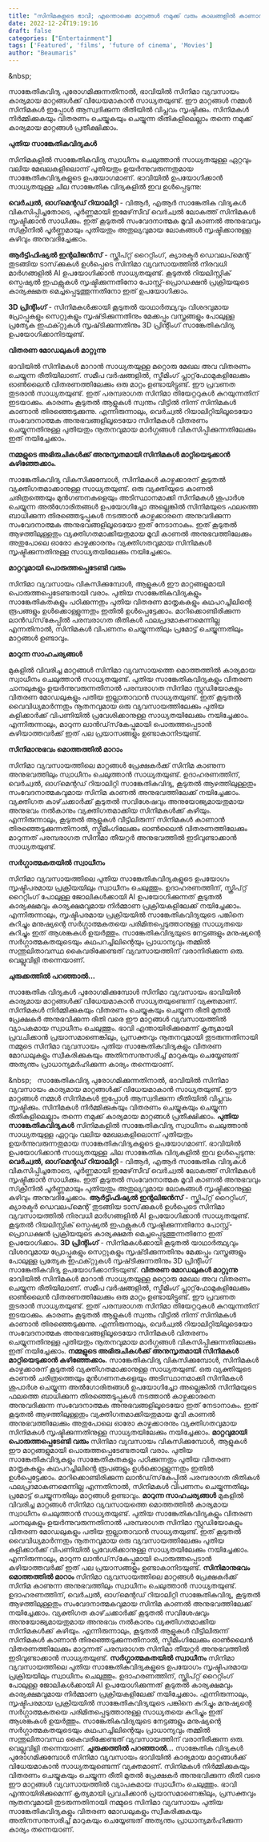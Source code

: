 ```yaml
---
title: "സിനിമകളുടെ ഭാവി; എന്തൊക്കെ മാറ്റങ്ങൾ നമുക്ക് വരും കാലങ്ങളിൽ കാണാൻ കഴിയും ?"
date: 2022-12-24T19:19:16
draft: false
categories: ["Entertainment"]
tags: ['Featured', 'films', 'future of cinema', 'Movies']
author: "Beaumaris"
---
```


&amp;nbsp;

സാങ്കേതികവിദ്യ പുരോഗമിക്കുന്നതിനാൽ, ഭാവിയിൽ സിനിമാ വ്യവസായം കാര്യമായ മാറ്റങ്ങൾക്ക് വിധേയമാകാൻ സാധ്യതയുണ്ട്. ഈ മാറ്റങ്ങൾ നമ്മൾ സിനിമകൾ ഇപ്പോൾ ആസ്വദിക്കുന്ന രീതിയിൽ വിപ്ലവം സൃഷ്ടിക്കും. സിനിമകൾ നിർമ്മിക്കുകയും വിതരണം ചെയ്യുകയും ചെയ്യുന്ന രീതികളിലെല്ലാം തന്നെ നമുക്ക് കാര്യമായ മാറ്റങ്ങൾ പ്രതീക്ഷിക്കാം.

<strong>പുതിയ സാങ്കേതികവിദ്യകൾ</strong>

സിനിമകളിൽ സാങ്കേതികവിദ്യ സ്വാധീനം ചെലുത്താൻ സാധ്യതയുള്ള ഏറ്റവും വലിയ മേഖലകളിലൊന്ന് പുതിയതും ഉയർന്നുവരുന്നതുമായ സാങ്കേതികവിദ്യകളുടെ ഉപയോഗമാണ്. ഭാവിയിൽ ഉപയോഗിക്കാൻ സാധ്യതയുള്ള ചില സാങ്കേതിക വിദ്യകളിൽ ഇവ ഉൾപ്പെടുന്നു:

<strong>വെർച്വൽ, ഓഗ്‌മെന്റഡ് റിയാലിറ്റി</strong> - വിആർ, എആർ സാങ്കേതിക വിദ്യകൾ വികസിപ്പിച്ചതോടെ, പൂർണ്ണമായി ഇമേഴ്‌സീവ് വെർച്വൽ ലോകത്ത് സിനിമകൾ സൃഷ്ടിക്കാൻ സാധിക്കും. ഇത് കൂടുതൽ സംവേദനാത്മക മൂവി കാണൽ അനുഭവവും സ്‌ക്രീനിൽ പൂർണ്ണമായും പുതിയതും അതുല്യവുമായ ലോകങ്ങൾ സൃഷ്ടിക്കാനുള്ള കഴിവും അനുവദിച്ചേക്കാം.

<strong>ആർട്ടിഫിഷ്യൽ ഇന്റലിജൻസ്</strong> - സ്ക്രിപ്റ്റ് റൈറ്റിംഗ്, ക്യാരക്ടർ ഡെവലപ്‌മെന്റ് തുടങ്ങിയ ടാസ്‌ക്കുകൾ ഉൾപ്പെടെ സിനിമാ വ്യവസായത്തിൽ നിരവധി മാർഗങ്ങളിൽ AI ഉപയോഗിക്കാൻ സാധ്യതയുണ്ട്. കൂടുതൽ റിയലിസ്റ്റിക് സ്പെഷ്യൽ ഇഫക്റ്റുകൾ സൃഷ്ടിക്കുന്നതിനോ പോസ്റ്റ്-പ്രൊഡക്ഷൻ പ്രക്രിയയുടെ കാര്യക്ഷമത മെച്ചപ്പെടുത്തുന്നതിനോ ഇത് ഉപയോഗിക്കാം.

<strong>3D പ്രിന്റിംഗ്</strong> - സിനിമകൾക്കായി കൂടുതൽ യാഥാർത്ഥ്യവും വിശദവുമായ പ്രോപ്പുകളും സെറ്റുകളും സൃഷ്‌ടിക്കുന്നതിനും മേക്കപ്പും വസ്ത്രങ്ങളും പോലുള്ള പ്രത്യേക ഇഫക്‌റ്റുകൾ സൃഷ്‌ടിക്കുന്നതിനും 3D പ്രിന്റിംഗ് സാങ്കേതികവിദ്യ ഉപയോഗിക്കാനിടയുണ്ട്.

<strong>വിതരണ മോഡലുകൾ മാറ്റുന്നു</strong>

ഭാവിയിൽ സിനിമകൾ മാറാൻ സാധ്യതയുള്ള മറ്റൊരു മേഖല അവ വിതരണം ചെയ്യുന്ന രീതിയിലാണ്. സമീപ വർഷങ്ങളിൽ, സ്ട്രീമിംഗ് പ്ലാറ്റ്‌ഫോമുകളിലേക്കും ഓൺലൈൻ വിതരണത്തിലേക്കും ഒരു മാറ്റം ഉണ്ടായിട്ടുണ്ട്. ഈ പ്രവണത തുടരാൻ സാധ്യതയുണ്ട്. ഇത് പരമ്പരാഗത സിനിമാ തിയേറ്ററുകൾ കുറയുന്നതിന് ഇടയാക്കും. കാരണം കൂടുതൽ ആളുകൾ സ്വന്തം വീട്ടിൽ നിന്ന് സിനിമകൾ കാണാൻ തിരഞ്ഞെടുക്കുന്നു. എന്നിരുന്നാലും, വെർച്വൽ റിയാലിറ്റിയിലൂടെയോ സംവേദനാത്മക അനുഭവങ്ങളിലൂടെയോ സിനിമകൾ വിതരണം ചെയ്യുന്നതിനുള്ള പുതിയതും നൂതനവുമായ മാർഗ്ഗങ്ങൾ വികസിപ്പിക്കുന്നതിലേക്കും ഇത് നയിച്ചേക്കാം.

<strong>നമ്മളുടെ അഭിരുചികൾക്ക് അനുസൃതമായി സിനിമകൾ മാറ്റിയെടുക്കാൻ കഴിഞ്ഞേക്കാം.</strong>

സാങ്കേതികവിദ്യ വികസിക്കുമ്പോൾ, സിനിമകൾ കാഴ്ചക്കാരന് കൂടുതൽ വ്യക്തിഗതമാക്കാനുള്ള സാധ്യതയുണ്ട്. ഒരു വ്യക്തിയുടെ കാണൽ ചരിത്രത്തെയും മുൻഗണനകളെയും അടിസ്ഥാനമാക്കി സിനിമകൾ ശുപാർശ ചെയ്യുന്ന അൽഗോരിതങ്ങൾ ഉപയോഗിച്ചോ അല്ലെങ്കിൽ സിനിമയുടെ ഫലത്തെ ബാധിക്കുന്ന തിരഞ്ഞെടുപ്പുകൾ നടത്താൻ കാഴ്ചക്കാരനെ അനുവദിക്കുന്ന സംവേദനാത്മക അനുഭവങ്ങളിലൂടെയോ ഇത് നേടാനാകും. ഇത് കൂടുതൽ ആഴത്തിലുള്ളതും വ്യക്തിഗതമാക്കിയതുമായ മൂവി കാണൽ അനുഭവത്തിലേക്കും അതുപോലെ ഓരോ കാഴ്ചക്കാരനും വ്യക്തിഗതവുമായ സിനിമകൾ സൃഷ്ടിക്കുന്നതിനുള്ള സാധ്യതയിലേക്കും നയിച്ചേക്കാം.

<strong>മാറ്റവുമായി പൊരുത്തപ്പെടേണ്ടി വരും</strong>

സിനിമാ വ്യവസായം വികസിക്കുമ്പോൾ, ആളുകൾ ഈ മാറ്റങ്ങളുമായി പൊരുത്തപ്പെടേണ്ടതായി വരാം. പുതിയ സാങ്കേതികവിദ്യകളും സാങ്കേതികതകളും പഠിക്കുന്നതും പുതിയ വിതരണ മാതൃകകളും കഥപറച്ചിലിന്റെ രൂപങ്ങളും ഉൾക്കൊള്ളുന്നതും ഇതിൽ ഉൾപ്പെട്ടേക്കാം. മാറിക്കൊണ്ടിരിക്കുന്ന ലാൻഡ്‌സ്‌കേപ്പിൽ പരമ്പരാഗത രീതികൾ ഫലപ്രദമാകണമെന്നില്ല എന്നതിനാൽ, സിനിമകൾ വിപണനം ചെയ്യുന്നതിലും പ്രമോട്ട് ചെയ്യുന്നതിലും മാറ്റങ്ങൾ ഉണ്ടാവും.

<strong>മാറുന്ന സാഹചര്യങ്ങൾ</strong>

മുകളിൽ വിവരിച്ച മാറ്റങ്ങൾ സിനിമാ വ്യവസായത്തെ മൊത്തത്തിൽ കാര്യമായ സ്വാധീനം ചെലുത്താൻ സാധ്യതയുണ്ട്. പുതിയ സാങ്കേതികവിദ്യകളും വിതരണ ചാനലുകളും ഉയർന്നുവരുന്നതിനാൽ പരമ്പരാഗത സിനിമാ സ്റ്റുഡിയോകളും വിതരണ മോഡലുകളും പതിയ ഇല്ലാതാവാൻ സാധ്യതയുണ്ട്. ഇത് കൂടുതൽ വൈവിധ്യമാർന്നതും നൂതനവുമായ ഒരു വ്യവസായത്തിലേക്കും പുതിയ കളിക്കാർക്ക് വിപണിയിൽ പ്രവേശിക്കാനുള്ള സാധ്യതയിലേക്കും നയിച്ചേക്കാം. എന്നിരുന്നാലും, മാറുന്ന ലാൻഡ്‌സ്‌കേപ്പുമായി പൊരുത്തപ്പെടാൻ കഴിയാത്തവർക്ക് ഇത് പല പ്രയാസങ്ങളും ഉണ്ടാകാനിടയുണ്ട്.

<strong>സിനിമാനുഭവം മൊത്തത്തിൽ മാറാം</strong>

സിനിമാ വ്യവസായത്തിലെ മാറ്റങ്ങൾ പ്രേക്ഷകർക്ക് സിനിമ കാണുന്ന അനുഭവത്തിലും സ്വാധീനം ചെലുത്താൻ സാധ്യതയുണ്ട്. ഉദാഹരണത്തിന്, വെർച്വൽ, ഓഗ്‌മെന്റഡ് റിയാലിറ്റി സാങ്കേതികവിദ്യ, കൂടുതൽ ആഴത്തിലുള്ളതും സംവേദനാത്മകവുമായ സിനിമ കാണൽ അനുഭവത്തിലേക്ക് നയിച്ചേക്കാം. വ്യക്തിഗത കാഴ്‌ചക്കാർക്ക് കൂടുതൽ സവിശേഷവും അനുയോജ്യമായതുമായ അനുഭവം നൽകാനും വ്യക്തിഗതമാക്കിയ സിനിമകൾക്ക് കഴിയും. എന്നിരുന്നാലും, കൂടുതൽ ആളുകൾ വീട്ടിലിരുന്ന് സിനിമകൾ കാണാൻ തിരഞ്ഞെടുക്കുന്നതിനാൽ, സ്ട്രീമിംഗിലേക്കും ഓൺലൈൻ വിതരണത്തിലേക്കും മാറുന്നത് പരമ്പരാഗത സിനിമാ തീയറ്റർ അനുഭവത്തിൽ ഇടിവുണ്ടാക്കാൻ സാധ്യതയുണ്ട്.

<strong>സർഗ്ഗാത്മകതയിൽ സ്വാധീനം</strong>

സിനിമാ വ്യവസായത്തിലെ പുതിയ സാങ്കേതികവിദ്യകളുടെ ഉപയോഗം സൃഷ്ടിപരമായ പ്രക്രിയയിലും സ്വാധീനം ചെലുത്തും. ഉദാഹരണത്തിന്, സ്ക്രിപ്റ്റ് റൈറ്റിംഗ് പോലുള്ള ജോലികൾക്കായി AI ഉപയോഗിക്കുന്നത് കൂടുതൽ കാര്യക്ഷമവും കാര്യക്ഷമവുമായ നിർമ്മാണ പ്രക്രിയകളിലേക്ക് നയിച്ചേക്കാം. എന്നിരുന്നാലും, സൃഷ്ടിപരമായ പ്രക്രിയയിൽ സാങ്കേതികവിദ്യയുടെ പങ്കിനെ കുറിച്ചും മനുഷ്യന്റെ സർഗ്ഗാത്മകതയെ പരിമിതപ്പെടുത്താനുള്ള സാധ്യതയെ കുറിച്ചും ഇത് ആശങ്കകൾ ഉയർത്തും. സാങ്കേതികവിദ്യയുടെ നേട്ടങ്ങളും മനുഷ്യന്റെ സർഗ്ഗാത്മകതയുടെയും കഥപറച്ചിലിന്റെയും പ്രാധാന്യവും തമ്മിൽ സന്തുലിതാവസ്ഥ കൈവരിക്കേണ്ടത് വ്യവസായത്തിന് വരാനിരിക്കുന്ന ഒരു. വെല്ലുവിളി തന്നെയാണ്.

<strong>ചുരുക്കത്തിൽ പറഞ്ഞാൽ...</strong>

സാങ്കേതിക വിദ്യകൾ പുരോഗമിക്കുമ്പോൾ സിനിമാ വ്യവസായം ഭാവിയിൽ കാര്യമായ മാറ്റങ്ങൾക്ക് വിധേയമാകാൻ സാധ്യതയുണ്ടെന്ന് വ്യക്തമാണ്. സിനിമകൾ നിർമ്മിക്കുകയും വിതരണം ചെയ്യുകയും ചെയ്യുന്ന രീതി മുതൽ പ്രേക്ഷകർ അനുഭവിക്കുന്ന രീതി വരെ ഈ മാറ്റങ്ങൾ വ്യവസായത്തിൽ വ്യാപകമായ സ്വാധീനം ചെലുത്തും. ഭാവി എന്തായിരിക്കുമെന്ന് കൃത്യമായി പ്രവചിക്കാൻ പ്രയാസമാണെങ്കിലും, പ്രസക്തവും നൂതനവുമായി തുടരുന്നതിനായി നമ്മുടെ സിനിമാ വ്യവസായം പുതിയ സാങ്കേതികവിദ്യകളും വിതരണ മോഡലുകളും സ്വീകരിക്കുകയും അതിനസനുസരിച്ച് മാറുകയും ചെയ്യേണ്ടത് അത്യന്തം പ്രാധാന്യമർഹിക്കുന്ന കാര്യം തന്നെയാണ്.

&amp;nbsp;
&nbsp; സാങ്കേതികവിദ്യ പുരോഗമിക്കുന്നതിനാൽ, ഭാവിയിൽ സിനിമാ വ്യവസായം കാര്യമായ മാറ്റങ്ങൾക്ക് വിധേയമാകാൻ സാധ്യതയുണ്ട്. ഈ മാറ്റങ്ങൾ നമ്മൾ സിനിമകൾ ഇപ്പോൾ ആസ്വദിക്കുന്ന രീതിയിൽ വിപ്ലവം സൃഷ്ടിക്കും. സിനിമകൾ നിർമ്മിക്കുകയും വിതരണം ചെയ്യുകയും ചെയ്യുന്ന രീതികളിലെല്ലാം തന്നെ നമുക്ക് കാര്യമായ മാറ്റങ്ങൾ പ്രതീക്ഷിക്കാം. **പുതിയ സാങ്കേതികവിദ്യകൾ** സിനിമകളിൽ സാങ്കേതികവിദ്യ സ്വാധീനം ചെലുത്താൻ സാധ്യതയുള്ള ഏറ്റവും വലിയ മേഖലകളിലൊന്ന് പുതിയതും ഉയർന്നുവരുന്നതുമായ സാങ്കേതികവിദ്യകളുടെ ഉപയോഗമാണ്. ഭാവിയിൽ ഉപയോഗിക്കാൻ സാധ്യതയുള്ള ചില സാങ്കേതിക വിദ്യകളിൽ ഇവ ഉൾപ്പെടുന്നു: **വെർച്വൽ, ഓഗ്‌മെന്റഡ് റിയാലിറ്റി** \- വിആർ, എആർ സാങ്കേതിക വിദ്യകൾ വികസിപ്പിച്ചതോടെ, പൂർണ്ണമായി ഇമേഴ്‌സീവ് വെർച്വൽ ലോകത്ത് സിനിമകൾ സൃഷ്ടിക്കാൻ സാധിക്കും. ഇത് കൂടുതൽ സംവേദനാത്മക മൂവി കാണൽ അനുഭവവും സ്‌ക്രീനിൽ പൂർണ്ണമായും പുതിയതും അതുല്യവുമായ ലോകങ്ങൾ സൃഷ്ടിക്കാനുള്ള കഴിവും അനുവദിച്ചേക്കാം. **ആർട്ടിഫിഷ്യൽ ഇന്റലിജൻസ്** \- സ്ക്രിപ്റ്റ് റൈറ്റിംഗ്, ക്യാരക്ടർ ഡെവലപ്‌മെന്റ് തുടങ്ങിയ ടാസ്‌ക്കുകൾ ഉൾപ്പെടെ സിനിമാ വ്യവസായത്തിൽ നിരവധി മാർഗങ്ങളിൽ AI ഉപയോഗിക്കാൻ സാധ്യതയുണ്ട്. കൂടുതൽ റിയലിസ്റ്റിക് സ്പെഷ്യൽ ഇഫക്റ്റുകൾ സൃഷ്ടിക്കുന്നതിനോ പോസ്റ്റ്-പ്രൊഡക്ഷൻ പ്രക്രിയയുടെ കാര്യക്ഷമത മെച്ചപ്പെടുത്തുന്നതിനോ ഇത് ഉപയോഗിക്കാം. **3D പ്രിന്റിംഗ്** \- സിനിമകൾക്കായി കൂടുതൽ യാഥാർത്ഥ്യവും വിശദവുമായ പ്രോപ്പുകളും സെറ്റുകളും സൃഷ്‌ടിക്കുന്നതിനും മേക്കപ്പും വസ്ത്രങ്ങളും പോലുള്ള പ്രത്യേക ഇഫക്‌റ്റുകൾ സൃഷ്‌ടിക്കുന്നതിനും 3D പ്രിന്റിംഗ് സാങ്കേതികവിദ്യ ഉപയോഗിക്കാനിടയുണ്ട്. **വിതരണ മോഡലുകൾ മാറ്റുന്നു** ഭാവിയിൽ സിനിമകൾ മാറാൻ സാധ്യതയുള്ള മറ്റൊരു മേഖല അവ വിതരണം ചെയ്യുന്ന രീതിയിലാണ്. സമീപ വർഷങ്ങളിൽ, സ്ട്രീമിംഗ് പ്ലാറ്റ്‌ഫോമുകളിലേക്കും ഓൺലൈൻ വിതരണത്തിലേക്കും ഒരു മാറ്റം ഉണ്ടായിട്ടുണ്ട്. ഈ പ്രവണത തുടരാൻ സാധ്യതയുണ്ട്. ഇത് പരമ്പരാഗത സിനിമാ തിയേറ്ററുകൾ കുറയുന്നതിന് ഇടയാക്കും. കാരണം കൂടുതൽ ആളുകൾ സ്വന്തം വീട്ടിൽ നിന്ന് സിനിമകൾ കാണാൻ തിരഞ്ഞെടുക്കുന്നു. എന്നിരുന്നാലും, വെർച്വൽ റിയാലിറ്റിയിലൂടെയോ സംവേദനാത്മക അനുഭവങ്ങളിലൂടെയോ സിനിമകൾ വിതരണം ചെയ്യുന്നതിനുള്ള പുതിയതും നൂതനവുമായ മാർഗ്ഗങ്ങൾ വികസിപ്പിക്കുന്നതിലേക്കും ഇത് നയിച്ചേക്കാം. **നമ്മളുടെ അഭിരുചികൾക്ക് അനുസൃതമായി സിനിമകൾ മാറ്റിയെടുക്കാൻ കഴിഞ്ഞേക്കാം.** സാങ്കേതികവിദ്യ വികസിക്കുമ്പോൾ, സിനിമകൾ കാഴ്ചക്കാരന് കൂടുതൽ വ്യക്തിഗതമാക്കാനുള്ള സാധ്യതയുണ്ട്. ഒരു വ്യക്തിയുടെ കാണൽ ചരിത്രത്തെയും മുൻഗണനകളെയും അടിസ്ഥാനമാക്കി സിനിമകൾ ശുപാർശ ചെയ്യുന്ന അൽഗോരിതങ്ങൾ ഉപയോഗിച്ചോ അല്ലെങ്കിൽ സിനിമയുടെ ഫലത്തെ ബാധിക്കുന്ന തിരഞ്ഞെടുപ്പുകൾ നടത്താൻ കാഴ്ചക്കാരനെ അനുവദിക്കുന്ന സംവേദനാത്മക അനുഭവങ്ങളിലൂടെയോ ഇത് നേടാനാകും. ഇത് കൂടുതൽ ആഴത്തിലുള്ളതും വ്യക്തിഗതമാക്കിയതുമായ മൂവി കാണൽ അനുഭവത്തിലേക്കും അതുപോലെ ഓരോ കാഴ്ചക്കാരനും വ്യക്തിഗതവുമായ സിനിമകൾ സൃഷ്ടിക്കുന്നതിനുള്ള സാധ്യതയിലേക്കും നയിച്ചേക്കാം. **മാറ്റവുമായി പൊരുത്തപ്പെടേണ്ടി വരും** സിനിമാ വ്യവസായം വികസിക്കുമ്പോൾ, ആളുകൾ ഈ മാറ്റങ്ങളുമായി പൊരുത്തപ്പെടേണ്ടതായി വരാം. പുതിയ സാങ്കേതികവിദ്യകളും സാങ്കേതികതകളും പഠിക്കുന്നതും പുതിയ വിതരണ മാതൃകകളും കഥപറച്ചിലിന്റെ രൂപങ്ങളും ഉൾക്കൊള്ളുന്നതും ഇതിൽ ഉൾപ്പെട്ടേക്കാം. മാറിക്കൊണ്ടിരിക്കുന്ന ലാൻഡ്‌സ്‌കേപ്പിൽ പരമ്പരാഗത രീതികൾ ഫലപ്രദമാകണമെന്നില്ല എന്നതിനാൽ, സിനിമകൾ വിപണനം ചെയ്യുന്നതിലും പ്രമോട്ട് ചെയ്യുന്നതിലും മാറ്റങ്ങൾ ഉണ്ടാവും. **മാറുന്ന സാഹചര്യങ്ങൾ** മുകളിൽ വിവരിച്ച മാറ്റങ്ങൾ സിനിമാ വ്യവസായത്തെ മൊത്തത്തിൽ കാര്യമായ സ്വാധീനം ചെലുത്താൻ സാധ്യതയുണ്ട്. പുതിയ സാങ്കേതികവിദ്യകളും വിതരണ ചാനലുകളും ഉയർന്നുവരുന്നതിനാൽ പരമ്പരാഗത സിനിമാ സ്റ്റുഡിയോകളും വിതരണ മോഡലുകളും പതിയ ഇല്ലാതാവാൻ സാധ്യതയുണ്ട്. ഇത് കൂടുതൽ വൈവിധ്യമാർന്നതും നൂതനവുമായ ഒരു വ്യവസായത്തിലേക്കും പുതിയ കളിക്കാർക്ക് വിപണിയിൽ പ്രവേശിക്കാനുള്ള സാധ്യതയിലേക്കും നയിച്ചേക്കാം. എന്നിരുന്നാലും, മാറുന്ന ലാൻഡ്‌സ്‌കേപ്പുമായി പൊരുത്തപ്പെടാൻ കഴിയാത്തവർക്ക് ഇത് പല പ്രയാസങ്ങളും ഉണ്ടാകാനിടയുണ്ട്. **സിനിമാനുഭവം മൊത്തത്തിൽ മാറാം** സിനിമാ വ്യവസായത്തിലെ മാറ്റങ്ങൾ പ്രേക്ഷകർക്ക് സിനിമ കാണുന്ന അനുഭവത്തിലും സ്വാധീനം ചെലുത്താൻ സാധ്യതയുണ്ട്. ഉദാഹരണത്തിന്, വെർച്വൽ, ഓഗ്‌മെന്റഡ് റിയാലിറ്റി സാങ്കേതികവിദ്യ, കൂടുതൽ ആഴത്തിലുള്ളതും സംവേദനാത്മകവുമായ സിനിമ കാണൽ അനുഭവത്തിലേക്ക് നയിച്ചേക്കാം. വ്യക്തിഗത കാഴ്‌ചക്കാർക്ക് കൂടുതൽ സവിശേഷവും അനുയോജ്യമായതുമായ അനുഭവം നൽകാനും വ്യക്തിഗതമാക്കിയ സിനിമകൾക്ക് കഴിയും. എന്നിരുന്നാലും, കൂടുതൽ ആളുകൾ വീട്ടിലിരുന്ന് സിനിമകൾ കാണാൻ തിരഞ്ഞെടുക്കുന്നതിനാൽ, സ്ട്രീമിംഗിലേക്കും ഓൺലൈൻ വിതരണത്തിലേക്കും മാറുന്നത് പരമ്പരാഗത സിനിമാ തീയറ്റർ അനുഭവത്തിൽ ഇടിവുണ്ടാക്കാൻ സാധ്യതയുണ്ട്. **സർഗ്ഗാത്മകതയിൽ സ്വാധീനം** സിനിമാ വ്യവസായത്തിലെ പുതിയ സാങ്കേതികവിദ്യകളുടെ ഉപയോഗം സൃഷ്ടിപരമായ പ്രക്രിയയിലും സ്വാധീനം ചെലുത്തും. ഉദാഹരണത്തിന്, സ്ക്രിപ്റ്റ് റൈറ്റിംഗ് പോലുള്ള ജോലികൾക്കായി AI ഉപയോഗിക്കുന്നത് കൂടുതൽ കാര്യക്ഷമവും കാര്യക്ഷമവുമായ നിർമ്മാണ പ്രക്രിയകളിലേക്ക് നയിച്ചേക്കാം. എന്നിരുന്നാലും, സൃഷ്ടിപരമായ പ്രക്രിയയിൽ സാങ്കേതികവിദ്യയുടെ പങ്കിനെ കുറിച്ചും മനുഷ്യന്റെ സർഗ്ഗാത്മകതയെ പരിമിതപ്പെടുത്താനുള്ള സാധ്യതയെ കുറിച്ചും ഇത് ആശങ്കകൾ ഉയർത്തും. സാങ്കേതികവിദ്യയുടെ നേട്ടങ്ങളും മനുഷ്യന്റെ സർഗ്ഗാത്മകതയുടെയും കഥപറച്ചിലിന്റെയും പ്രാധാന്യവും തമ്മിൽ സന്തുലിതാവസ്ഥ കൈവരിക്കേണ്ടത് വ്യവസായത്തിന് വരാനിരിക്കുന്ന ഒരു. വെല്ലുവിളി തന്നെയാണ്. **ചുരുക്കത്തിൽ പറഞ്ഞാൽ...** സാങ്കേതിക വിദ്യകൾ പുരോഗമിക്കുമ്പോൾ സിനിമാ വ്യവസായം ഭാവിയിൽ കാര്യമായ മാറ്റങ്ങൾക്ക് വിധേയമാകാൻ സാധ്യതയുണ്ടെന്ന് വ്യക്തമാണ്. സിനിമകൾ നിർമ്മിക്കുകയും വിതരണം ചെയ്യുകയും ചെയ്യുന്ന രീതി മുതൽ പ്രേക്ഷകർ അനുഭവിക്കുന്ന രീതി വരെ ഈ മാറ്റങ്ങൾ വ്യവസായത്തിൽ വ്യാപകമായ സ്വാധീനം ചെലുത്തും. ഭാവി എന്തായിരിക്കുമെന്ന് കൃത്യമായി പ്രവചിക്കാൻ പ്രയാസമാണെങ്കിലും, പ്രസക്തവും നൂതനവുമായി തുടരുന്നതിനായി നമ്മുടെ സിനിമാ വ്യവസായം പുതിയ സാങ്കേതികവിദ്യകളും വിതരണ മോഡലുകളും സ്വീകരിക്കുകയും അതിനസനുസരിച്ച് മാറുകയും ചെയ്യേണ്ടത് അത്യന്തം പ്രാധാന്യമർഹിക്കുന്ന കാര്യം തന്നെയാണ്. &nbsp;
